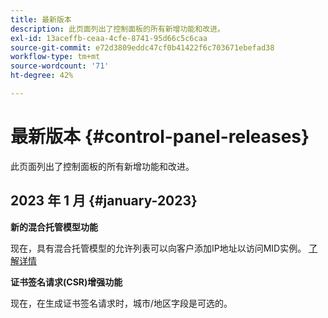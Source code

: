 ```yaml
---
title: 最新版本
description: 此页面列出了控制面板的所有新增功能和改进。
exl-id: 13aceffb-ceaa-4cfe-8741-95d66c5c6caa
source-git-commit: e72d3809eddc47cf0b41422f6c703671ebefad38
workflow-type: tm+mt
source-wordcount: '71'
ht-degree: 42%

---
```


# 最新版本 {#control-panel-releases}

此页面列出了控制面板的所有新增功能和改进。

## 2023 年 1 月 {#january-2023}

**新的混合托管模型功能**

现在，具有混合托管模型的允许列表可以向客户添加IP地址以访问MID实例。 [了解详情](../instances-settings/using/ip-allow-listing-instance-access.md)

**证书签名请求(CSR)增强功能**

现在，在生成证书签名请求时，城市/地区字段是可选的。
